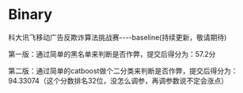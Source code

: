 # Binary
科大讯飞移动广告反欺诈算法挑战赛----baseline(持续更新，敬请期待)


第一版：通过简单的黑名单来判断是否作弊，提交后得分为：57.2分


第二版：通过简单的catboost做个二分类来判断是否作弊，提交后得分为：94.33074（这个分数排名32位，没怎么调参，再调参数说不定会涨点）
